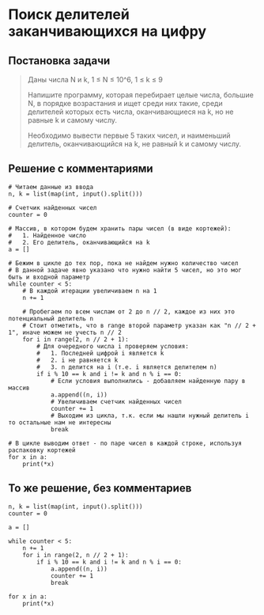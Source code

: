 # Поиск делителей заканчивающихся на цифру

## Постановка задачи

> Даны числа N и k, 1 ≤ N ≤ 10^6, 1 ≤ k ≤ 9
>
> Напишите программу, которая перебирает целые числа, бoльшие N, в порядке возрастания и ищет среди них такие, среди делителей которых есть числа, оканчивающиеся на k, но не равные k и самому числу.
>
> Необходимо вывести первые 5 таких чисел, и наименьший делитель, оканчивающийся на k, не равный k и самому числу.

## Решение с комментариями

    # Читаем данные из ввода
    n, k = list(map(int, input().split()))

    # Счетчик найденных чисел
    counter = 0

    # Массив, в котором будем хранить пары чисел (в виде кортежей):
    #   1. Найденное число
    #   2. Его делитель, оканчивающийся на k
    a = []

    # Бежим в цикле до тех пор, пока не найдем нужно количество чисел
    # В данной задаче явно указано что нужно найти 5 чисел, но это мог быть и входной параметр
    while counter < 5:
        # В каждой итерации увеличиваем n на 1
        n += 1

        # Пробегаем по всем числам от 2 до n // 2, каждое из них это потенциальный делитель n
        # Стоит отметить, что в range второй параметр указан как "n // 2 + 1", иначе можем не учесть n // 2
        for i in range(2, n // 2 + 1):
            # Для очередного числа i проверяем условия:
            #   1. Последней цифрой i является k
            #   2. i не равняется k
            #   3. n делится на i (т.е. i является делителем n)
            if i % 10 == k and i != k and n % i == 0:
                # Если условия выполнились - добавляем найденную пару в массив
                a.append((n, i))
                # Увеличиваем счетчик найденных чисел
                counter += 1
                # Выходим из цикла, т.к. если мы нашли нужный делитель i то остальные нам не интересны
                break

    # В цикле выводим ответ - по паре чисел в каждой строке, используя распаковку кортежей
    for x in a:
        print(*x)

## То же решение, без комментариев

    n, k = list(map(int, input().split()))
    counter = 0

    a = []

    while counter < 5:
        n += 1
        for i in range(2, n // 2 + 1):
            if i % 10 == k and i != k and n % i == 0:
                a.append((n, i))
                counter += 1
                break

    for x in a:
        print(*x)

